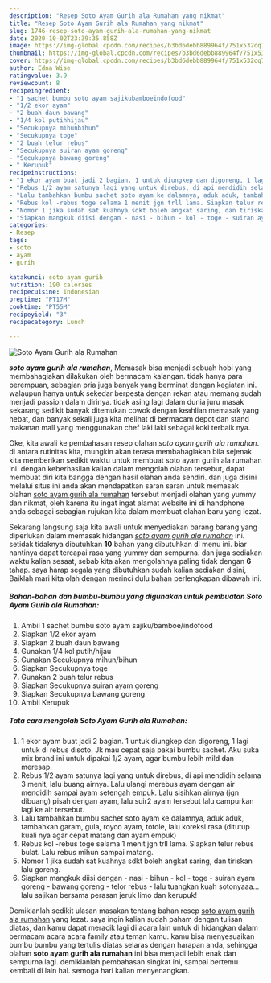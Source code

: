 ```yaml
---
description: "Resep Soto Ayam Gurih ala Rumahan yang nikmat"
title: "Resep Soto Ayam Gurih ala Rumahan yang nikmat"
slug: 1746-resep-soto-ayam-gurih-ala-rumahan-yang-nikmat
date: 2020-10-02T23:39:35.858Z
image: https://img-global.cpcdn.com/recipes/b3bd6debb889964f/751x532cq70/soto-ayam-gurih-ala-rumahan-foto-resep-utama.jpg
thumbnail: https://img-global.cpcdn.com/recipes/b3bd6debb889964f/751x532cq70/soto-ayam-gurih-ala-rumahan-foto-resep-utama.jpg
cover: https://img-global.cpcdn.com/recipes/b3bd6debb889964f/751x532cq70/soto-ayam-gurih-ala-rumahan-foto-resep-utama.jpg
author: Edna Wise
ratingvalue: 3.9
reviewcount: 8
recipeingredient:
- "1 sachet bumbu soto ayam sajikubamboeindofood"
- "1/2 ekor ayam"
- "2 buah daun bawang"
- "1/4 kol putihhijau"
- "Secukupnya mihunbihun"
- "Secukupnya toge"
- "2 buah telur rebus"
- "Secukupnya suiran ayam goreng"
- "Secukupnya bawang goreng"
- " Kerupuk"
recipeinstructions:
- "1 ekor ayam buat jadi 2 bagian. 1 untuk diungkep dan digoreng, 1 lagi untuk di rebus disoto. Jk mau cepat saja pakai bumbu sachet. Aku suka mix brand ini untuk dipakai 1/2 ayam, agar bumbu lebih mild dan meresap."
- "Rebus 1/2 ayam satunya lagi yang untuk direbus, di api mendidih selama 3 menit, lalu buang airnya. Lalu ulangi merebus ayam dengan air mendidih sampai ayam setengah empuk. Lalu sisihkan airnya (jgn dibuang) pisah dengan ayam, lalu suir2 ayam tersebut lalu campurkan lagi ke air tersebut."
- "Lalu tambahkan bumbu sachet soto ayam ke dalamnya, aduk aduk, tambahkan garam, gula, royco ayam, totole, lalu koreksi rasa (ditutup kuali nya agar cepat matang dan ayam empuk)"
- "Rebus kol -rebus toge selama 1 menit jgn trll lama. Siapkan telur rebus bulat. Lalu rebus mihun sampai matang."
- "Nomor 1 jika sudah sat kuahnya sdkt boleh angkat saring, dan tiriskan lalu goreng."
- "Siapkan mangkuk diisi dengan - nasi - bihun - kol - toge - suiran ayam goreng - bawang goreng - telor rebus - lalu tuangkan kuah sotonyaaa... lalu sajikan bersama perasan jeruk limo dan kerupuk!"
categories:
- Resep
tags:
- soto
- ayam
- gurih

katakunci: soto ayam gurih 
nutrition: 190 calories
recipecuisine: Indonesian
preptime: "PT17M"
cooktime: "PT55M"
recipeyield: "3"
recipecategory: Lunch

---
```



![Soto Ayam Gurih ala Rumahan](https://img-global.cpcdn.com/recipes/b3bd6debb889964f/751x532cq70/soto-ayam-gurih-ala-rumahan-foto-resep-utama.jpg)

<b><i>soto ayam gurih ala rumahan</i></b>, Memasak bisa menjadi sebuah hobi yang membahagiakan dilakukan oleh bermacam kalangan. tidak hanya para perempuan, sebagian pria juga banyak yang berminat dengan kegiatan ini. walaupun hanya untuk sekedar berpesta dengan rekan atau memang sudah menjadi passion dalam dirinya. tidak asing lagi dalam dunia juru masak sekarang sedikit banyak ditemukan cowok dengan keahlian memasak yang hebat, dan banyak sekali juga kita melihat di bermacam depot dan stand makanan mall yang menggunakan chef laki laki sebagai koki terbaik nya.

Oke, kita awali ke pembahasan resep olahan <i>soto ayam gurih ala rumahan</i>. di antara rutinitas kita, mungkin akan terasa membahagiakan bila sejenak kita memberikan sedikit waktu untuk membuat soto ayam gurih ala rumahan ini. dengan keberhasilan kalian dalam mengolah olahan tersebut, dapat membuat diri kita bangga dengan hasil olahan anda sendiri. dan juga disini melalui situs ini anda akan mendapatkan saran saran untuk memasak olahan <u>soto ayam gurih ala rumahan</u> tersebut menjadi olahan yang yummy dan nikmat, oleh karena itu ingat ingat alamat website ini di handphone anda sebagai sebagian rujukan kita dalam membuat olahan baru yang lezat.




Sekarang langsung saja kita awali untuk menyediakan barang barang yang diperlukan dalam memasak hidangan <u><i>soto ayam gurih ala rumahan</i></u> ini. setidak tidaknya dibutuhkan <b>10</b> bahan yang dibutuhkan di menu ini. biar nantinya dapat tercapai rasa yang yummy dan sempurna. dan juga sediakan waktu kalian sesaat, sebab kita akan mengolahnya paling tidak dengan <b>6</b> tahap. saya harap segala yang dibutuhkan sudah kalian sediakan disini, Baiklah mari kita olah dengan merinci dulu bahan perlengkapan dibawah ini.

<!--inarticleads1-->

##### Bahan-bahan dan bumbu-bumbu yang digunakan untuk pembuatan Soto Ayam Gurih ala Rumahan:

1. Ambil 1 sachet bumbu soto ayam sajiku/bamboe/indofood
1. Siapkan 1/2 ekor ayam
1. Siapkan 2 buah daun bawang
1. Gunakan 1/4 kol putih/hijau
1. Gunakan Secukupnya mihun/bihun
1. Siapkan Secukupnya toge
1. Gunakan 2 buah telur rebus
1. Siapkan Secukupnya suiran ayam goreng
1. Siapkan Secukupnya bawang goreng
1. Ambil  Kerupuk




<!--inarticleads2-->

##### Tata cara mengolah Soto Ayam Gurih ala Rumahan:

1. 1 ekor ayam buat jadi 2 bagian. 1 untuk diungkep dan digoreng, 1 lagi untuk di rebus disoto. Jk mau cepat saja pakai bumbu sachet. Aku suka mix brand ini untuk dipakai 1/2 ayam, agar bumbu lebih mild dan meresap.
1. Rebus 1/2 ayam satunya lagi yang untuk direbus, di api mendidih selama 3 menit, lalu buang airnya. Lalu ulangi merebus ayam dengan air mendidih sampai ayam setengah empuk. Lalu sisihkan airnya (jgn dibuang) pisah dengan ayam, lalu suir2 ayam tersebut lalu campurkan lagi ke air tersebut.
1. Lalu tambahkan bumbu sachet soto ayam ke dalamnya, aduk aduk, tambahkan garam, gula, royco ayam, totole, lalu koreksi rasa (ditutup kuali nya agar cepat matang dan ayam empuk)
1. Rebus kol -rebus toge selama 1 menit jgn trll lama. Siapkan telur rebus bulat. Lalu rebus mihun sampai matang.
1. Nomor 1 jika sudah sat kuahnya sdkt boleh angkat saring, dan tiriskan lalu goreng.
1. Siapkan mangkuk diisi dengan - nasi - bihun - kol - toge - suiran ayam goreng - bawang goreng - telor rebus - lalu tuangkan kuah sotonyaaa... lalu sajikan bersama perasan jeruk limo dan kerupuk!




Demikianlah sedikit ulasan masakan tentang bahan resep <u>soto ayam gurih ala rumahan</u> yang lezat. saya ingin kalian sudah paham dengan tulisan diatas, dan kamu dapat meracik lagi di acara lain untuk di hidangkan dalam bermacam acara acara family atau teman kamu. kamu bisa menyesuaikan bumbu bumbu yang tertulis diatas selaras dengan harapan anda, sehingga olahan <b>soto ayam gurih ala rumahan</b> ini bisa menjadi lebih enak dan sempurna lagi. demikianlah pembahasan singkat ini, sampai bertemu kembali di lain hal. semoga hari kalian menyenangkan.
